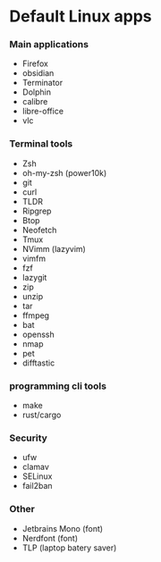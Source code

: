 # Default Linux apps

### Main applications
- Firefox
- obsidian
- Terminator
- Dolphin
- calibre
- libre-office
- vlc

### Terminal tools
- Zsh
- oh-my-zsh (power10k)
- git
- curl
- TLDR
- Ripgrep
- Btop
- Neofetch
- Tmux
- NVimm (lazyvim)
- vimfm
- fzf
- lazygit
- zip
- unzip
- tar
- ffmpeg
- bat
- openssh
- nmap
- pet
- difftastic

### programming cli tools
- make
- rust/cargo


### Security
- ufw
- clamav
- SELinux
- fail2ban

### Other
- Jetbrains Mono (font)
- Nerdfont (font)
- TLP (laptop batery saver)
